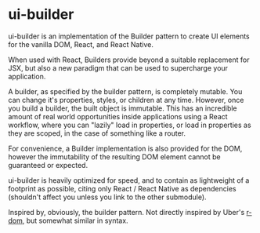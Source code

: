 ui-builder
===

ui-builder is an implementation of the Builder pattern to create UI elements for
the vanilla DOM, React, and React Native.

When used with React, Builders provide beyond a suitable replacement for JSX,
but also a new paradigm that can be used to supercharge your application.

A builder, as specified by the builder pattern, is completely mutable. You
can change it's properties, styles, or children at any time. However, once you
build a builder, the built object is immutable. This has an incredible amount
of real world opportunities inside applications using a React workflow, where
you can "lazily" load in properties, or load in properties as they are scoped,
in the case of something like a router.

For convenience, a Builder implementation is also provided for the DOM, however
the immutability of the resulting DOM element cannot be guaranteed or expected.

ui-builder is heavily optimized for speed, and to contain as lightweight of a
footprint as possible, citing only React / React Native as dependencies
(shouldn't affect you unless you link to the other submodule).

Inspired by, obviously, the builder pattern. Not directly inspired by Uber's
[r-dom](https://github.com/uber/r-dom), but somewhat similar in syntax.
